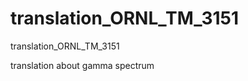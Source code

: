 translation_ORNL_TM_3151
========================

translation_ORNL_TM_3151

translation about gamma spectrum
